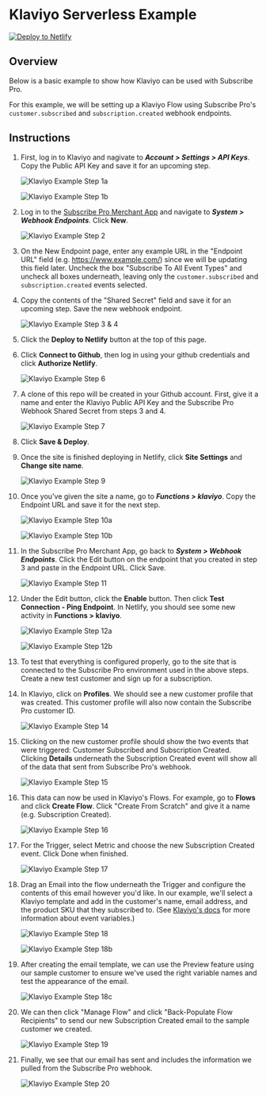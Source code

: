 # Klaviyo Serverless Example

[![Deploy to Netlify](https://www.netlify.com/img/deploy/button.svg)](https://app.netlify.com/start/deploy?repository=https://github.com/subscribepro/klaviyo-serverless-example)

## Overview

Below is a basic example to show how Klaviyo can be used with Subscribe Pro.

For this example, we will be setting up a Klaviyo Flow using Subscribe Pro's `customer.subscribed` and `subscription.created` webhook endpoints.

## Instructions

1. First, log in to Klaviyo and nagivate to ***Account > Settings > API Keys***. Copy the Public API Key and save it for an upcoming step.

    ![Klaviyo Example Step 1a](/images/klaviyo-example-docs-1.png)

    ![Klaviyo Example Step 1b](/images/klaviyo-example-docs-2.png)

2. Log in to the [Subscribe Pro Merchant App](https://platform.subscribepro.com/login) and navigate to ***System > Webhook Endpoints***. Click **New**.

    ![Klaviyo Example Step 2](/images/klaviyo-example-docs-3.png)

3. On the New Endpoint page, enter any example URL in the "Endpoint URL" field (e.g. https://www.example.com/) since we will be updating this field later. Uncheck the box "Subscribe To All Event Types" and uncheck all boxes underneath, leaving only the `customer.subscribed` and `subscription.created` events selected.

4. Copy the contents of the "Shared Secret" field and save it for an upcoming step. Save the new webhook endpoint.

    ![Klaviyo Example Step 3 & 4](/images/klaviyo-example-docs-4.png)

5. Click the **Deploy to Netlify** button at the top of this page.

6. Click **Connect to Github**, then log in using your github credentials and click **Authorize Netlify**.

    ![Klaviyo Example Step 6](/images/klaviyo-example-docs-5.png)

7. A clone of this repo will be created in your Github account. First, give it a name and enter the Klaviyo Public API Key and the Subscribe Pro Webhook Shared Secret from steps 3 and 4.

    ![Klaviyo Example Step 7](/images/klaviyo-example-docs-6.png)

8. Click **Save & Deploy**.

9. Once the site is finished deploying in Netlify, click **Site Settings** and **Change site name**.

    ![Klaviyo Example Step 9](/images/klaviyo-example-docs-7.png)

10. Once you've given the site a name, go to ***Functions > klaviyo***. Copy the Endpoint URL and save it for the next step.

    ![Klaviyo Example Step 10a](/images/klaviyo-example-docs-8.png)

    ![Klaviyo Example Step 10b](/images/klaviyo-example-docs-9.png)

11. In the Subscribe Pro Merchant App, go back to ***System > Webhook Endpoints***. Click the Edit button on the endpoint that you created in step 3 and paste in the Endpoint URL. Click Save.

    ![Klaviyo Example Step 11](/images/klaviyo-example-docs-10.png)

12. Under the Edit button, click the **Enable** button. Then click **Test Connection -  Ping Endpoint**. In Netlify, you should see some new activity in **Functions > klaviyo**.

    ![Klaviyo Example Step 12a](/images/klaviyo-example-docs-11.png)

    ![Klaviyo Example Step 12b](/images/klaviyo-example-docs-12.png)

13. To test that everything is configured properly, go to the site that is connected to the Subscribe Pro environment used in the above steps. Create a new test customer and sign up for a subscription.

14. In Klaviyo, click on **Profiles**. We should see a new customer profile that was created. This customer profile will also now contain the Subscribe Pro customer ID.

    ![Klaviyo Example Step 14](/images/klaviyo-example-docs-13.png)

15. Clicking on the new customer profile should show the two events that were triggered: Customer Subscribed and Subscription Created. Clicking **Details** underneath the Subscription Created event will show all of the data that sent from Subscribe Pro's webhook.

    ![Klaviyo Example Step 15](/images/klaviyo-example-docs-14.png)

16. This data can now be used in Klaviyo's Flows. For example, go to **Flows** and click **Create Flow**. Click "Create From Scratch" and give it a name (e.g. Subscription Created).

    ![Klaviyo Example Step 16](/images/klaviyo-example-docs-15.png)

17. For the Trigger, select Metric and choose the new Subscription Created event. Click Done when finished.

    ![Klaviyo Example Step 17](/images/klaviyo-example-docs-16.png)

18. Drag an Email into the flow underneath the Trigger and configure the contents of this email however you'd like. In our example, we'll select a Klaviyo template and add in the customer's name, email address, and the product SKU that they subscribed to. (See [Klaviyo's docs](https://help.klaviyo.com/hc/en-us/articles/115002779071-About-Using-Event-Variables-to-Personalize-Flows#emails5) for more information about event variables.)

    ![Klaviyo Example Step 18](/images/klaviyo-example-docs-17.png)

    ![Klaviyo Example Step 18b](/images/klaviyo-example-docs-17b.png)

19. After creating the email template, we can use the Preview feature using our sample customer to ensure we've used the right variable names and test the appearance of the email.

    ![Klaviyo Example Step 18c](/images/klaviyo-example-docs-17c.png)

20. We can then click "Manage Flow" and click "Back-Populate Flow Recipients" to send our new Subscription Created email to the sample customer we created.

    ![Klaviyo Example Step 19](/images/klaviyo-example-docs-19.png)

21. Finally, we see that our email has sent and includes the information we pulled from the Subscribe Pro webhook.

    ![Klaviyo Example Step 20](/images/klaviyo-example-docs-18.png)
